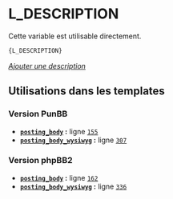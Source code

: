 # L_DESCRIPTION


Cette variable est utilisable directement.

```html
{L_DESCRIPTION}
```

[*Ajouter une description*](https://fa-tvars.appspot.com/var/L_DESCRIPTION)

## Utilisations dans les templates

### Version PunBB
* __[`posting_body`](../tpl/var/punbb/posting_body.md#readme) :__ ligne [`155`](../tpl/src/punbb/posting_body.tpl#L155)
* __[`posting_body_wysiwyg`](../tpl/var/punbb/posting_body_wysiwyg.md#readme) :__ ligne [`307`](../tpl/src/punbb/posting_body_wysiwyg.tpl#L307)

### Version phpBB2
* __[`posting_body`](../tpl/var/subsilver/posting_body.md#readme) :__ ligne [`162`](../tpl/src/subsilver/posting_body.tpl#L162)
* __[`posting_body_wysiwyg`](../tpl/var/subsilver/posting_body_wysiwyg.md#readme) :__ ligne [`336`](../tpl/src/subsilver/posting_body_wysiwyg.tpl#L336)